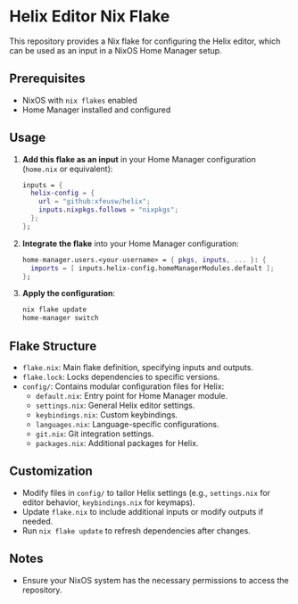 # Helix Editor Nix Flake

This repository provides a Nix flake for configuring the Helix editor, which can be used as an input in a NixOS Home Manager setup.

## Prerequisites

- NixOS with `nix flakes` enabled
- Home Manager installed and configured

## Usage

1. **Add this flake as an input** in your Home Manager configuration (`home.nix` or equivalent):

   ```nix
   inputs = {
     helix-config = {
       url = "github:xfeusw/helix";
       inputs.nixpkgs.follows = "nixpkgs";
     };
   };
   ```

2. **Integrate the flake** into your Home Manager configuration:

   ```nix
   home-manager.users.<your-username> = { pkgs, inputs, ... }: {
     imports = [ inputs.helix-config.homeManagerModules.default ];
   };
   ```

3. **Apply the configuration**:

   ```bash
   nix flake update
   home-manager switch
   ```

## Flake Structure

- `flake.nix`: Main flake definition, specifying inputs and outputs.
- `flake.lock`: Locks dependencies to specific versions.
- `config/`: Contains modular configuration files for Helix:
  - `default.nix`: Entry point for Home Manager module.
  - `settings.nix`: General Helix editor settings.
  - `keybindings.nix`: Custom keybindings.
  - `languages.nix`: Language-specific configurations.
  - `git.nix`: Git integration settings.
  - `packages.nix`: Additional packages for Helix.

## Customization

- Modify files in `config/` to tailor Helix settings (e.g., `settings.nix` for editor behavior, `keybindings.nix` for keymaps).
- Update `flake.nix` to include additional inputs or modify outputs if needed.
- Run `nix flake update` to refresh dependencies after changes.

## Notes

- Ensure your NixOS system has the necessary permissions to access the repository.
